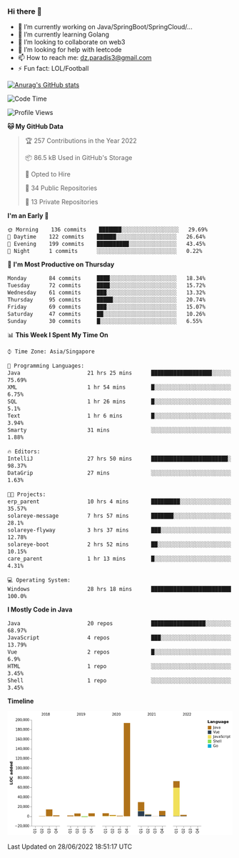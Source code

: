 ### Hi there 👋

- 🔭 I’m currently working on Java/SpringBoot/SpringCloud/...
- 🌱 I’m currently learning Golang
- 👯 I’m looking to collaborate on web3
- 🤔 I’m looking for help with leetcode
- 📫 How to reach me: dz.paradis3@gmail.com
- ⚡ Fun fact: LOL/Football

[![Anurag's GitHub stats](https://github-readme-stats.vercel.app/api?username=xiumu2017&show_icons=true&theme=radical)](https://github.com/anuraghazra/github-readme-stats)

<!--
**xiumu2017/xiumu2017** is a ✨ _special_ ✨ repository because its `README.md` (this file) appears on your GitHub profile.

Here are some ideas to get you started:

- 🔭 I’m currently working on ...
- 🌱 I’m currently learning ...
- 👯 I’m looking to collaborate on ...
- 🤔 I’m looking for help with ...
- 💬 Ask me about ...
- 📫 How to reach me: ...
- 😄 Pronouns: ...
- ⚡ Fun fact: ...
-->

<!--START_SECTION:waka-->
![Code Time](http://img.shields.io/badge/Code%20Time-0%20secs-blue)

![Profile Views](http://img.shields.io/badge/Profile%20Views-0-blue)

**🐱 My GitHub Data** 

> 🏆 257 Contributions in the Year 2022
 > 
> 📦 86.5 kB Used in GitHub's Storage 
 > 
> 💼 Opted to Hire
 > 
> 📜 34 Public Repositories 
 > 
> 🔑 13 Private Repositories  
 > 
**I'm an Early 🐤** 

```text
🌞 Morning    136 commits    ███████░░░░░░░░░░░░░░░░░░   29.69% 
🌆 Daytime    122 commits    ██████░░░░░░░░░░░░░░░░░░░   26.64% 
🌃 Evening    199 commits    ██████████░░░░░░░░░░░░░░░   43.45% 
🌙 Night      1 commits      ░░░░░░░░░░░░░░░░░░░░░░░░░   0.22%

```
📅 **I'm Most Productive on Thursday** 

```text
Monday       84 commits     ████░░░░░░░░░░░░░░░░░░░░░   18.34% 
Tuesday      72 commits     ████░░░░░░░░░░░░░░░░░░░░░   15.72% 
Wednesday    61 commits     ███░░░░░░░░░░░░░░░░░░░░░░   13.32% 
Thursday     95 commits     █████░░░░░░░░░░░░░░░░░░░░   20.74% 
Friday       69 commits     ███░░░░░░░░░░░░░░░░░░░░░░   15.07% 
Saturday     47 commits     ██░░░░░░░░░░░░░░░░░░░░░░░   10.26% 
Sunday       30 commits     █░░░░░░░░░░░░░░░░░░░░░░░░   6.55%

```


📊 **This Week I Spent My Time On** 

```text
⌚︎ Time Zone: Asia/Singapore

💬 Programming Languages: 
Java                     21 hrs 25 mins      ███████████████████░░░░░░   75.69% 
XML                      1 hr 54 mins        █░░░░░░░░░░░░░░░░░░░░░░░░   6.75% 
SQL                      1 hr 26 mins        █░░░░░░░░░░░░░░░░░░░░░░░░   5.1% 
Text                     1 hr 6 mins         █░░░░░░░░░░░░░░░░░░░░░░░░   3.94% 
Smarty                   31 mins             ░░░░░░░░░░░░░░░░░░░░░░░░░   1.88%

🔥 Editors: 
IntelliJ                 27 hrs 50 mins      ████████████████████████░   98.37% 
DataGrip                 27 mins             ░░░░░░░░░░░░░░░░░░░░░░░░░   1.63%

🐱‍💻 Projects: 
erp_parent               10 hrs 4 mins       █████████░░░░░░░░░░░░░░░░   35.57% 
solareye-message         7 hrs 57 mins       ███████░░░░░░░░░░░░░░░░░░   28.1% 
solareye-flyway          3 hrs 37 mins       ███░░░░░░░░░░░░░░░░░░░░░░   12.78% 
solareye-boot            2 hrs 52 mins       ██░░░░░░░░░░░░░░░░░░░░░░░   10.15% 
care_parent              1 hr 13 mins        █░░░░░░░░░░░░░░░░░░░░░░░░   4.31%

💻 Operating System: 
Windows                  28 hrs 18 mins      █████████████████████████   100.0%

```

**I Mostly Code in Java** 

```text
Java                     20 repos            █████████████████░░░░░░░░   68.97% 
JavaScript               4 repos             ███░░░░░░░░░░░░░░░░░░░░░░   13.79% 
Vue                      2 repos             █░░░░░░░░░░░░░░░░░░░░░░░░   6.9% 
HTML                     1 repo              ░░░░░░░░░░░░░░░░░░░░░░░░░   3.45% 
Shell                    1 repo              ░░░░░░░░░░░░░░░░░░░░░░░░░   3.45%

```


**Timeline**

![Chart not found](https://raw.githubusercontent.com/xiumu2017/xiumu2017/main/charts/bar_graph.png) 


 Last Updated on 28/06/2022 18:51:17 UTC
<!--END_SECTION:waka-->
